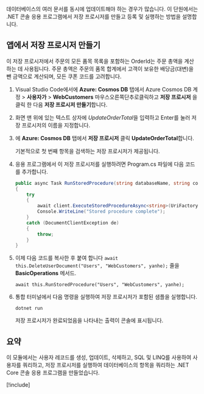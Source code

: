 데이터베이스의 여러 문서를 동시에 업데이트해야 하는 경우가 많습니다. 이 단원에서는 .NET 콘솔 응용 프로그램에서 저장 프로시저를 만들고 등록 및 실행하는 방법을 설명합니다.

## <a name="create-a-stored-procedure-in-your-app"></a>앱에서 저장 프로시저 만들기

이 저장 프로시저에서 주문의 모든 품목 목록을 포함하는 OrderId는 주문 총액을 계산하는 데 사용됩니다. 주문 총액은 주문의 품목 합계에서 고객이 보유한 배당금(대변)을 뺀 금액으로 계산되며, 모든 쿠폰 코드를 고려합니다.

1. Visual Studio Code에서에 **Azure: Cosmos DB** 탭에서 Azure Cosmos DB 계정 > **사용자가** > **WebCustomers** 마우스오른쪽단추로클릭하고 **저장 프로시저** 을 클릭 한 다음 **저장 프로시저 만들기**합니다.

1. 화면 맨 위에 있는 텍스트 상자에 *UpdateOrderTotal*을 입력하고 Enter를 눌러 저장 프로시저의 이름을 지정합니다.

1. 에 **Azure: Cosmos DB** 탭에서 **저장 프로시저** 클릭 **UpdateOrderTotal**합니다.

    기본적으로 첫 번째 항목을 검색하는 저장 프로시저가 제공됩니다.

1. 응용 프로그램에서 이 저장 프로시저를 실행하려면 Program.cs 파일에 다음 코드를 추가합니다.

    ```csharp
    public async Task RunStoredProcedure(string databaseName, string collectionName, User user)
    {
        try
        {
            await client.ExecuteStoredProcedureAsync<string>(UriFactory.CreateStoredProcedureUri(databaseName, collectionName, "UpdateOrderTotal"), new RequestOptions { PartitionKey = new PartitionKey(user.UserId) });
            Console.WriteLine("Stored procedure complete");
        }
        catch (DocumentClientException de)
        {
            throw;
        }
    }
    ```

1. 이제 다음 코드를 복사한 후 붙여 합니다 `await this.DeleteUserDocument("Users", "WebCustomers", yanhe);` 줄을 **BasicOperations** 메서드.

    ```
    await this.RunStoredProcedure("Users", "WebCustomers", yanhe);
    ```

1. 통합 터미널에서 다음 명령을 실행하여 저장 프로시저가 포함된 샘플을 실행합니다.

    ```
    dotnet run
    ```
    저장 프로시저가 완료되었음을 나타내는 출력이 콘솔에 표시됩니다.

## <a name="summary"></a>요약

이 모듈에서는 사용자 레코드를 생성, 업데이트, 삭제하고, SQL 및 LINQ를 사용하여 사용자를 쿼리하고, 저장 프로시저를 실행하여 데이터베이스의 항목을 쿼리하는 .NET Core 콘솔 응용 프로그램을 만들었습니다.

[!include[](../../../includes/azure-sandbox-cleanup.md)]